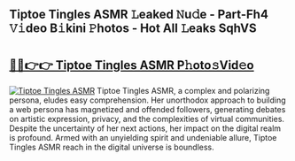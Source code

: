 ## Tiptoe Tingles ASMR 𝙻eaked 𝙽u𝚍e - Part-Fh4 𝚅𝚒deo B𝚒kini 𝙿hotos - Hot All 𝙻eaks SqhVS

# <h2><a href="http://ld0ruco.urlbe.top/?page=Tiptoe+Tingles+ASMR">🔗🔗👉👉 Tiptoe Tingles ASMR P𝚑oto𝚜Vid𝚎o</a></h2>

[![Tiptoe Tingles ASMR](https://i.imgur.com/eBuTRDB.gif)](http://ld0ruco.urlbe.top/?page=Tiptoe+Tingles+ASMR)
Tiptoe Tingles ASMR, a complex and polarizing persona, eludes easy comprehension. Her unorthodox approach to building a web persona has magnetized and offended followers, generating debates on artistic expression, privacy, and the complexities of virtual communities. Despite the uncertainty of her next actions, her impact on the digital realm is profound. Armed with an unyielding spirit and undeniable allure, Tiptoe Tingles ASMR reach in the digital universe is boundless.
